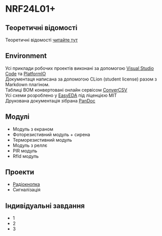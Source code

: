 # NRF24L01+

## Теоретичні відомості

Теоретичні відомості [читайте тут](doc/README.md)

## Environment 

Усі приклади робочих проектів виконані за допомогою
[Visual Studio Code](https://code.visualstudio.com/)
та [PlatformIO](https://platformio.org/)  
Документаця написана за допомогою CLion (student license)
разом з Markdown плагіном.  
Таблиці BOM конвертовані онлайн сервісом [ConverCSV](https://www.convertcsv.com/csv-to-markdown.htm)  
Усі схеми розроблено у [EasyEDA](https://easyeda.com/) під ліценцією MIT  
Друкована документація зібрана [PanDoc](https://pandoc.org/) 

## Модулі

- Модуль з екраном
- Фоторезистивний модуль + сирена
- Терморезистивний модуль
- Модуль з реллє
- PIR модуль
- RfId модуль

## Проекти

- [Радіокнопка](../src/01-radio-button)
- Сигналізація

## Індивідуальні завдання

- 1
- 2
- 3
